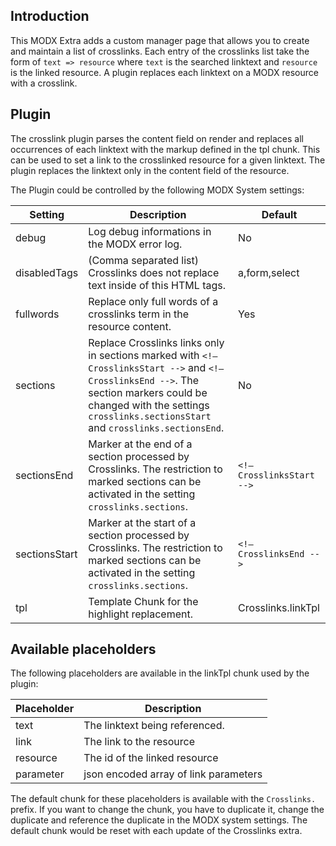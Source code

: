 ## Introduction

This MODX Extra adds a custom manager page that allows you to create and
maintain a list of crosslinks. Each entry of the crosslinks list take the form
of `text => resource` where `text` is the searched linktext and `resource` is
the linked resource. A plugin replaces each linktext on a MODX resource with a
crosslink.

## Plugin

The crosslink plugin parses the content field on render and replaces all
occurrences of each linktext with the markup defined in the tpl chunk. This can
be used to set a link to the crosslinked resource for a given linktext. The
plugin replaces the linktext only in the content field of the resource.

The Plugin could be controlled by the following MODX System settings:

Setting | Description | Default
------------|---------|--------
debug | Log debug informations in the MODX error log. | No
disabledTags | (Comma separated list) Crosslinks does not replace text inside of this HTML tags. | a,form,select
fullwords | Replace only full words of a crosslinks term in the resource content. | Yes
sections | Replace Crosslinks links only in sections marked with `<!— CrosslinksStart -->` and `<!— CrosslinksEnd -->`. The section markers could be changed with the settings `crosslinks.sectionsStart` and `crosslinks.sectionsEnd`. | No
sectionsEnd | Marker at the end of a section processed by Crosslinks. The restriction to marked sections can be activated in the setting `crosslinks.sections`. | `<!— CrosslinksStart -->`
sectionsStart | Marker at the start of a section processed by Crosslinks. The restriction to marked sections can be activated in the setting `crosslinks.sections`. | `<!— CrosslinksEnd -->`
tpl | Template Chunk for the highlight replacement. | Crosslinks.linkTpl

## Available placeholders

The following placeholders are available in the linkTpl chunk used by the plugin:

Placeholder | Description
------------|------------
text | The linktext being referenced.
link | The link to the resource
resource | The id of the linked resource
parameter | json encoded array of link parameters

The default chunk for these placeholders is available with the `Crosslinks.`
prefix. If you want to change the chunk, you have to duplicate it, change the
duplicate and reference the duplicate in the MODX system settings. The default
chunk would be reset with each update of the Crosslinks extra.
